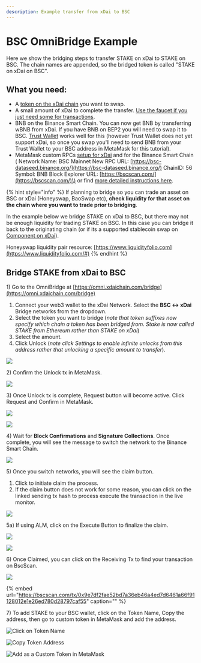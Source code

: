 ```yaml
---
description: Example transfer from xDai to BSC
---
```


# BSC OmniBridge Example

Here we show the bridging steps to transfer STAKE on xDai to STAKE on BSC. The chain names are appended, so the bridged token is called "STAKE on xDai on BSC".

## What you need:

* A [token on the xDai chain](https://blockscout.com/xdai/mainnet/bridged-tokens/eth) you want to swap.
* A small amount of xDai to complete the transfer. [Use the faucet if you just need some for transactions](https://blockscout.com/xdai/mainnet/faucet).
* BNB on the Binance Smart Chain. You can now get BNB by transferring wBNB from xDai. If you have BNB on BEP2 you will need to swap it to BSC. [Trust Wallet](https://trustwallet.com/) works well for this \(however Trust Wallet does not yet support xDai, so once you swap you'll need to send BNB from your Trust Wallet to your BSC address in MetaMask for this tutorial\).
* MetaMask custom RPCs [setup for xDai](../../wallets/metamask/metamask-setup.md) and for the Binance Smart Chain \( Network Name: BSC Mainnet New RPC URL: [https://bsc-dataseed.binance.org/](https://bsc-dataseed.binance.org/) ChainID: 56 Symbol: BNB Block Explorer URL: [https://bscscan.com/](https://bscscan.com/)\) or find [more detailed instructions here](https://docs.binance.org/smart-chain/wallet/metamask.html).

{% hint style="info" %}
If planning to bridge so you can trade an asset on BSC or xDai \(Honeyswap, BaoSwap etc\), **check liquidity for that asset on the chain where you want to trade prior to bridging**.   
  
In the example below we bridge STAKE on xDai to BSC, but there may not be enough liquidity for trading STAKE on BSC. In this case you can bridge it back to the originating chain \(or if its a supported stablecoin swap on [Component on xDai](https://xdai.component.finance/)\). 

Honeyswap liquidity pair resource: [https://www.liquidityfolio.com](https://www.liquidityfolio.com/#)
{% endhint %}

## Bridge STAKE from xDai to BSC

1\) Go to the OmniBridge at [https://omni.xdaichain.com/bridge](https://omni.xdaichain.com/bridge)

1. Connect your web3 wallet to the xDai Network. Select the **BSC &lt;-&gt; xDai** Bridge networks from the dropdown.
2. Select the token you want to bridge \(_note that token suffixes now specify which chain a token has been bridged from. Stake is now called STAKE from Ethereum rather than STAKE on xDai_\)
3. Select the amount.
4. Click Unlock \(_note click Settings to enable infinite unlocks from this address rather that unlocking a specific amount to transfer_\).

![](../../../.gitbook/assets/omni1.png)

2\) Confirm the Unlock tx in MetaMask.

![](../../../.gitbook/assets/omni2.png)

3\) Once Unlock tx is complete, Request button will become active. Click Request and Confirm in MetaMask.

![](../../../.gitbook/assets/request.png)

![](../../../.gitbook/assets/omni3.png)

4\) Wait for **Block Confirmations** and **Signature Collections**. Once complete, you will see the message to switch the network to the Binance Smart Chain.

![](../../../.gitbook/assets/img4%20%282%29.png)

5\) Once you switch networks, you will see the claim button.

1. Click to initiate claim the process. 
2. If the claim button does not work for some reason, you can click on the linked sending tx hash to process execute the transaction in the live monitor.

![](../../../.gitbook/assets/img5%20%281%29.png)

5a\) If using ALM, click on the Execute Button to finalize the claim.

![](../../../.gitbook/assets/alm1%20%281%29%20%281%29%20%281%29%20%282%29%20%282%29%20%282%29%20%282%29.png)

![](../../../.gitbook/assets/alm2.png)

6\) Once Claimed, you can click on the Receiving Tx to find your transaction on BscScan.

![](../../../.gitbook/assets/receiving.png)

{% embed url="https://bscscan.com/tx/0x9e7df2fae52bd7a36eb46a4ed7d6461a66f91128012e1e26ed780d28797caf55" caption="" %}

7\) To add STAKE to your BSC wallet, click on the Token Name, Copy the address, then go to custom token in MetaMask and add the address.

![Click on Token Name](../../../.gitbook/assets/tokenname.png)

![Copy Token Address](../../../.gitbook/assets/tokenaddress.png)

![Add as a Custom Token in MetaMask](../../../.gitbook/assets/tokentomm.png)

